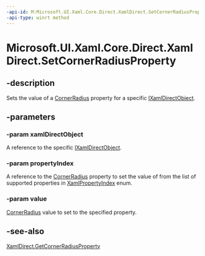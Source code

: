 ```yaml
---
-api-id: M:Microsoft.UI.Xaml.Core.Direct.XamlDirect.SetCornerRadiusProperty(Microsoft.UI.Xaml.Core.Direct.IXamlDirectObject,Microsoft.UI.Xaml.Core.Direct.XamlPropertyIndex,Microsoft.UI.Xaml.CornerRadius)
-api-type: winrt method
---
```


<!-- Method syntax.
public void XamlDirect.SetCornerRadiusProperty(IXamlDirectObject xamlDirectObject, XamlPropertyIndex propertyIndex, CornerRadius value)
-->

# Microsoft.UI.Xaml.Core.Direct.XamlDirect.SetCornerRadiusProperty

## -description
Sets the value of a [CornerRadius](../microsoft.ui.xaml/cornerradius.md) property for a specific [IXamlDirectObject](ixamldirectobject.md).

## -parameters
### -param xamlDirectObject
A reference to the specific [IXamlDirectObject](ixamldirectobject.md).

### -param propertyIndex
A reference to the [CornerRadius](../microsoft.ui.xaml/cornerradius.md) property to set the value of from the list of supported properties in [XamlPropertyIndex](xamlpropertyindex.md) enum.

### -param value
[CornerRadius](../microsoft.ui.xaml/cornerradius.md) value to set to the specified property.

## -see-also
[XamlDirect.GetCornerRadiusProperty](xamldirect_getcornerradiusproperty_969787895.md)

